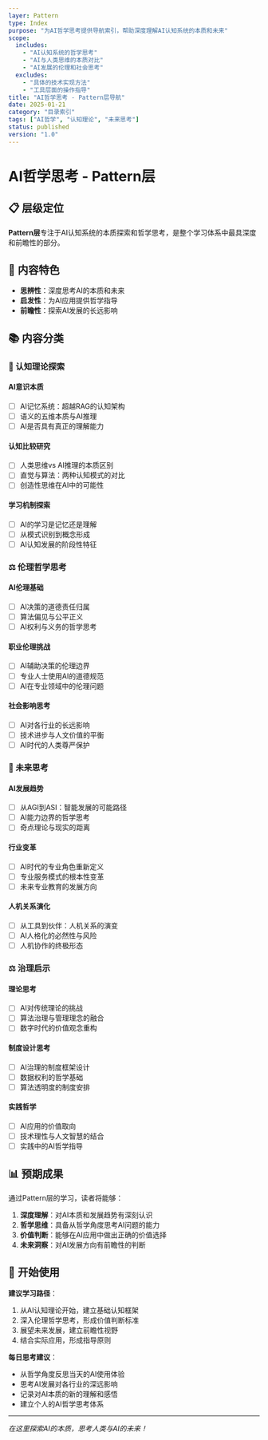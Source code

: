 ```yaml
---
layer: Pattern
type: Index
purpose: "为AI哲学思考提供导航索引，帮助深度理解AI认知系统的本质和未来"
scope:
  includes:
    - "AI认知系统的哲学思考"
    - "AI与人类思维的本质对比"
    - "AI发展的伦理和社会思考"
  excludes:
    - "具体的技术实现方法"
    - "工具层面的操作指导"
title: "AI哲学思考 - Pattern层导航"
date: 2025-01-21
category: "目录索引"
tags: ["AI哲学", "认知理论", "未来思考"]
status: published
version: "1.0"
---
```


# AI哲学思考 - Pattern层

## 📋 层级定位
**Pattern层**专注于AI认知系统的本质探索和哲学思考，是整个学习体系中最具深度和前瞻性的部分。

## 🎯 内容特色
- **思辨性**：深度思考AI的本质和未来
- **启发性**：为AI应用提供哲学指导
- **前瞻性**：探索AI发展的长远影响

## 📚 内容分类

### 🧠 认知理论探索
#### AI意识本质
- [ ] AI记忆系统：超越RAG的认知架构
- [ ] 语义的五维本质与AI推理
- [ ] AI是否具有真正的理解能力

#### 认知比较研究
- [ ] 人类思维vs AI推理的本质区别
- [ ] 直觉与算法：两种认知模式的对比
- [ ] 创造性思维在AI中的可能性

#### 学习机制探索
- [ ] AI的学习是记忆还是理解
- [ ] 从模式识别到概念形成
- [ ] AI认知发展的阶段性特征

### ⚖️ 伦理哲学思考
#### AI伦理基础
- [ ] AI决策的道德责任归属
- [ ] 算法偏见与公平正义
- [ ] AI权利与义务的哲学思考

#### 职业伦理挑战
- [ ] AI辅助决策的伦理边界
- [ ] 专业人士使用AI的道德规范
- [ ] AI在专业领域中的伦理问题

#### 社会影响思考
- [ ] AI对各行业的长远影响
- [ ] 技术进步与人文价值的平衡
- [ ] AI时代的人类尊严保护

### 🔮 未来思考
#### AI发展趋势
- [ ] 从AGI到ASI：智能发展的可能路径
- [ ] AI能力边界的哲学思考
- [ ] 奇点理论与现实的距离

#### 行业变革
- [ ] AI时代的专业角色重新定义
- [ ] 专业服务模式的根本性变革
- [ ] 未来专业教育的发展方向

#### 人机关系演化
- [ ] 从工具到伙伴：人机关系的演变
- [ ] AI人格化的必然性与风险
- [ ] 人机协作的终极形态

### ⚖️ 治理启示
#### 理论思考
- [ ] AI对传统理论的挑战
- [ ] 算法治理与管理理念的融合
- [ ] 数字时代的价值观念重构

#### 制度设计思考
- [ ] AI治理的制度框架设计
- [ ] 数据权利的哲学基础
- [ ] 算法透明度的制度安排

#### 实践哲学
- [ ] AI应用的价值取向
- [ ] 技术理性与人文智慧的结合
- [ ] 实践中的AI哲学指导

## 📊 预期成果

通过Pattern层的学习，读者将能够：

1. **深度理解**：对AI本质和发展趋势有深刻认识
2. **哲学思维**：具备从哲学角度思考AI问题的能力
3. **价值判断**：能够在AI应用中做出正确的价值选择
4. **未来洞察**：对AI发展方向有前瞻性的判断

## 🚀 开始使用

**建议学习路径**：
1. 从AI认知理论开始，建立基础认知框架
2. 深入伦理哲学思考，形成价值判断标准
3. 展望未来发展，建立前瞻性视野
4. 结合实际应用，形成指导原则

**每日思考建议**：
- 从哲学角度反思当天的AI使用体验
- 思考AI发展对各行业的深远影响
- 记录对AI本质的新的理解和感悟
- 建立个人的AI哲学思考体系

---
*在这里探索AI的本质，思考人类与AI的未来！*